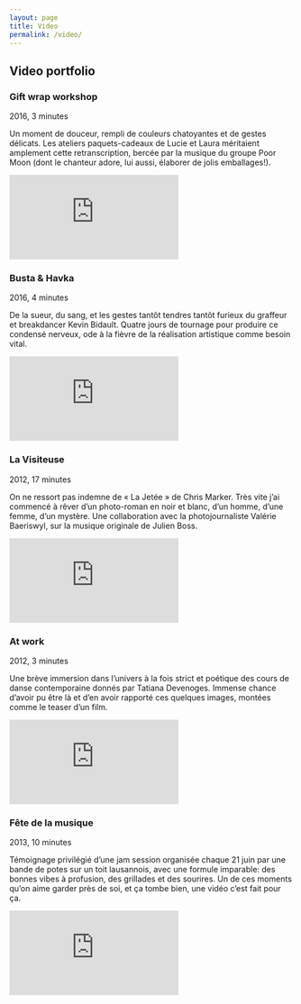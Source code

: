 ```yaml
---
layout: page
title: Video
permalink: /video/
---
```


<article class="post">

<h2>Video portfolio</h2>

<h3>Gift wrap workshop</h3>
<p class="facts">2016, 3 minutes</p>
<p>Un moment de douceur, rempli de couleurs chatoyantes et de gestes délicats. Les ateliers paquets-cadeaux de Lucie et Laura méritaient amplement cette retranscription, bercée par la musique du groupe Poor Moon (dont le chanteur adore, lui aussi, élaborer de jolis emballages!).</p>
<div class='embed-container'>
<iframe src='https://player.vimeo.com/video/189816104?title=0&byline=0&portrait=0' frameborder='0' webkitAllowFullScreen mozallowfullscreen allowFullScreen></iframe>
</div>

<h3>Busta & Havka</h3>
<p class="facts">2016, 4 minutes</p>
<p>De la sueur, du sang, et les gestes tantôt tendres tantôt furieux du graffeur et breakdancer Kevin Bidault. Quatre jours de tournage pour produire ce condensé nerveux, ode à la fièvre de la réalisation artistique comme besoin vital.</p>
<div class='embed-container'>
<iframe src='https://player.vimeo.com/video/178234929?title=0&byline=0&portrait=0' frameborder='0' webkitAllowFullScreen mozallowfullscreen allowFullScreen></iframe>
</div>

<h3>La Visiteuse</h3>
<p class="facts">2012, 17 minutes</p>
<p>On ne ressort pas indemne de « La Jetée » de Chris Marker. Très vite j’ai commencé à rêver d’un photo-roman en noir et blanc, d’un homme, d’une femme, d’un mystère. Une collaboration avec la photojournaliste Valérie Baeriswyl, sur la musique originale de Julien Boss.</p>
<div class='embed-container'>
<iframe src='https://player.vimeo.com/video/30977915?title=0&byline=0&portrait=0' frameborder='0' webkitAllowFullScreen mozallowfullscreen allowFullScreen></iframe>
</div>

<h3>At work</h3>
<p class="facts">2012, 3 minutes</p>
<p>Une brève immersion dans l’univers à la fois strict et poétique des cours de danse contemporaine donnés par Tatiana Devenoges. Immense chance d’avoir pu être là et d’en avoir rapporté ces quelques images, montées comme le teaser d’un film.</p>
<div class='embed-container'>
<iframe src='https://player.vimeo.com/video/58885049?title=0&byline=0&portrait=0' frameborder='0' webkitAllowFullScreen mozallowfullscreen allowFullScreen></iframe>
</div>

<h3>Fête de la musique</h3>
<p class="facts">2013, 10 minutes</p>
<p>Témoignage privilégié d’une jam session organisée chaque 21 juin  par une bande de potes sur un toit lausannois, avec une formule imparable: des bonnes vibes à profusion, des grillades et des sourires. Un de ces moments qu’on aime garder près de soi, et ça tombe bien, une vidéo c’est fait pour ça.</p>
<div class='embed-container'>
<iframe src='https://www.youtube.com/embed/WwrLBvewmgM' frameborder='0' webkitAllowFullScreen mozallowfullscreen allowFullScreen></iframe>
</div>



</article>
